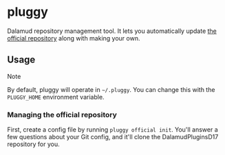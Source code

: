 # pluggy

Dalamud repository management tool. It lets you automatically update [the official repository](https://github.com/goatcorp/DalamudPluginsD17) along with making your own.

## Usage

> [!NOTE]
> By default, pluggy will operate in `~/.pluggy`. You can change this with the `PLUGGY_HOME` environment variable.

### Managing the official repository

First, create a config file by running `pluggy official init`. You'll answer a few questions about your Git config, and it'll clone the DalamudPluginsD17 repository for you.
